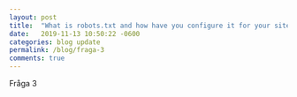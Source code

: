 ```yaml
---
layout: post
title:  "What is robots.txt and how have you configure it for your site?"
date:   2019-11-13 10:50:22 -0600
categories: blog update
permalink: /blog/fraga-3
comments: true
---
```


Fråga 3